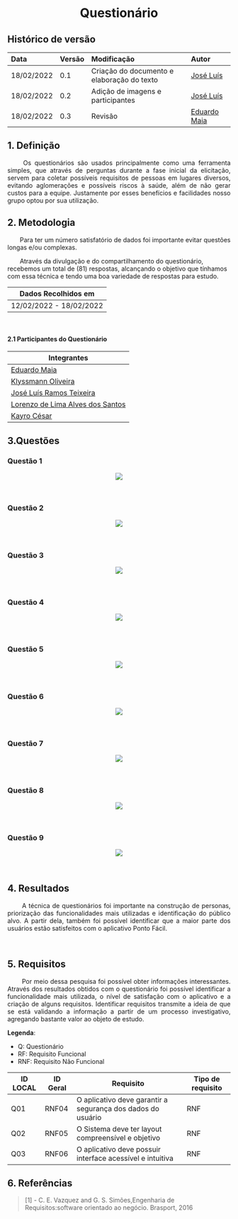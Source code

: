 # <center> Questionário


## Histórico de versão<br>

|    Data    | Versão |                Modificação                |       Autor        |
| :-------- | :---- | :--------------------------------------- | :---------------- |
| 18/02/2022 |  0.1   | Criação do documento e elaboração do texto |  [José Luís](https://github.com/joseluis-rt)   |
| 18/02/2022 |  0.2   | Adição de imagens e participantes |  [José Luís](https://github.com/joseluis-rt)   |
| 18/02/2022 |  0.3   | Revisão |  [Eduardo Maia](https://github.com/eduardomr)   |



## 1. Definição

<p align="justify">&emsp;&emsp;
  Os questionários são usados principalmente como uma ferramenta simples, que através de perguntas durante a fase inicial da elicitação, servem para coletar possíveis requisitos de pessoas em lugares diversos, evitando aglomerações e possíveis riscos à saúde, além de não gerar custos para a equipe. Justamente por esses benefícios e facilidades nosso grupo optou por sua utilização.
    
</p>

## 2. Metodologia

<p align="justify">&emsp;&emsp;Para ter um número satisfatório de dados foi importante evitar questões longas e/ou complexas.

&emsp;&emsp;Através da divulgação e do compartilhamento do questionário, recebemos um total de (81) respostas, alcançando o objetivo que tínhamos com essa técnica e tendo uma boa variedade de respostas para estudo.</p>
  
| Dados Recolhidos em |
|-----------------|
| 12/02/2022 - 18/02/2022 |
    
</p>

<br>
  
#### 2.1 Participantes do Questionário
|Integrantes |
| -- |
|[Eduardo Maia](https://github.com/eduardomr)|
|[Klyssmann Oliveira](https://github.com/kyssmannoliveira)|
|[José Luís Ramos Teixeira](https://github.com/joseluis-rt)|
|[Lorenzo de Lima Alves dos Santos](https://github.com/lorenzo7377)|
|[Kayro César](https://github.com/kayrocesar)|

## 3.Questões
### Questão 1
<p align = "center"><img src="../../../assets/imagens/questionario_q1.jpg"></p><br>

### Questão 2
<p align = "center"><img src="../../../assets/imagens/questionario_q2.jpg"></p><br>

### Questão 3 
<p align = "center"><img src="../../../assets/imagens/questionario_q3.jpg"></p><br>

### Questão 4
<p align = "center"><img src="../../../assets/imagens/questionario_q4.jpg"></p><br>

### Questão 5
<p align = "center"><img src="../../../assets/imagens/questionario_q5.jpg"></p><br>

### Questão 6
<p align = "center"><img src="../../../assets/imagens/questionario_q6.jpg"></p><br>

### Questão 7
<p align = "center"><img src="../../../assets/imagens/questionario_q7.jpg"></p><br>

### Questão 8
<p align = "center"><img src="../../../assets/imagens/questionario_q8.jpg"></p><br>

### Questão 9
<p align = "center"><img src="../../../assets/imagens/questionario_q9.jpg"></p><br>

## 4. Resultados

<p align="justify">&emsp;&emsp;
  A técnica de questionários foi importante na construção de personas, priorização das funcionalidades mais utilizadas e identificação do público alvo. A partir dela, também foi possível identificar que a maior parte dos usuários estão satisfeitos com o aplicativo Ponto Fácil.
    
</p>

<br>
  


## 5. Requisitos
<p align="justify">&emsp;&emsp;
    Por meio dessa pesquisa foi possível obter informações interessantes. Através dos resultados obtidos com o questionário foi possível identificar a funcionalidade mais utilizada, o nível de satisfação com o aplicativo e a criação de alguns requisitos. Identificar requisitos transmite a ideia de que se está validando a informação a partir de um processo investigativo, agregando bastante valor ao objeto de estudo. 
</p>
  
**Legenda**:

* Q: Questionário
* RF: Requisito Funcional
* RNF: Requisito Não Funcional

| ID LOCAL |ID Geral | Requisito | Tipo de requisito |
| -- | -- | -- | -- |
| Q01| RNF04 |  O aplicativo deve garantir a segurança dos dados do usuário | RNF |
| Q02 | RNF05 | O Sistema deve ter layout compreensível e objetivo| RNF |
| Q03 | RNF06 |O aplicativo deve possuir interface acessível e intuitiva| RNF |

## 6. Referências

> [1] - C. E. Vazquez and G. S. Simões,Engenharia de Requisitos:software orientado ao negócio.    Brasport, 2016

